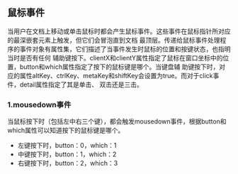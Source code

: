 ## 鼠标事件

当用户在文档上移动或单击鼠标时都会产生鼠标事件。这些事件在鼠标指针所对应的最深嵌套元素上触发，但它们会冒泡直到文档
最顶层。传递给鼠标事件处理程序的事件对象有属性集，它们描述了当事件发生时鼠标的位置和按键状态，也指明当时是否有任何
辅助键按下。clientX和clientY属性指定了鼠标在窗口坐标中的位置，button和which属性指定了按下的鼠标键是哪个。当键盘辅
助键按下时，对应的属性altKey、ctrlKey、metaKey和shiftKey会设置为true。而对于click事件，detail属性指定了其是单击、
双击还是三击。

### 1.mousedown事件

当鼠标按下时（包括左中右三个键），都会触发mousedown事件，根据button和which属性可以知道按下的鼠标键是哪个。
* 左键按下时，button：0，which：1
* 中键按下时，button：1，which：2
* 右键按下时，button：2，which：3
